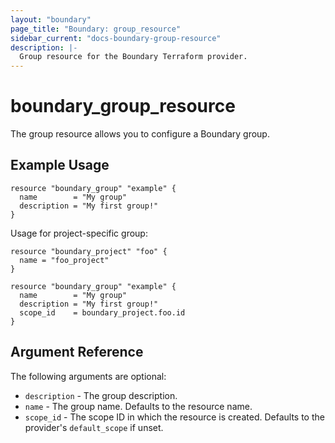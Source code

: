 ```yaml
---
layout: "boundary"
page_title: "Boundary: group_resource"
sidebar_current: "docs-boundary-group-resource"
description: |-
  Group resource for the Boundary Terraform provider.
---
```


# boundary_group_resource 
The group resource allows you to configure a Boundary group. 

## Example Usage

```hcl
resource "boundary_group" "example" {
  name        = "My group"
  description = "My first group!"
}
```

Usage for project-specific group:

```hcl
resource "boundary_project" "foo" {
  name = "foo_project"
}

resource "boundary_group" "example" {
  name        = "My group"
  description = "My first group!"
  scope_id    = boundary_project.foo.id
}
```

## Argument Reference

The following arguments are optional:
* `description` - The group description.
* `name` - The group name. Defaults to the resource name.
* `scope_id` - The scope ID in which the resource is created. Defaults to the provider's `default_scope` if unset.
